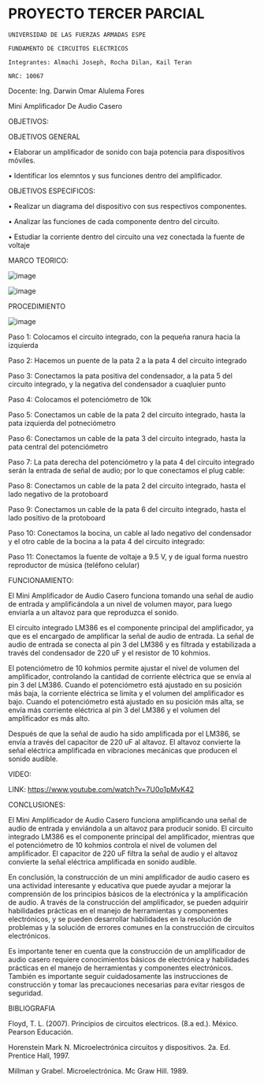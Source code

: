 # PROYECTO TERCER PARCIAL

    UNIVERSIDAD DE LAS FUERZAS ARMADAS ESPE

    FUNDAMENTO DE CIRCUITOS ELECTRICOS

    Integrantes: Almachi Joseph, Rocha Dilan, Kail Teran

    NRC: 10067

Docente: Ing. Darwin Omar Alulema Fores

Mini Amplificador De Audio Casero

OBJETIVOS:

OBJETIVOS GENERAL

• Elaborar un  amplificador de sonido con baja potencia para dispositivos móviles.

• Identificar los elemntos y sus funciones dentro del amplificador.

OBJETIVOS ESPECIFICOS:

• Realizar un diagrama del dispositivo con sus respectivos componentes.

• Analizar las funciones de cada componente dentro del circuito.

• Estudiar la corriente dentro del circuito una vez conectada la fuente de voltaje

MARCO TEORICO:

![image](https://user-images.githubusercontent.com/86561660/221940471-8e2839b8-1a69-4830-9921-11bc8adecbca.png)

![image](https://user-images.githubusercontent.com/86561660/221940527-14dfff5e-5ebf-4ee3-bf7d-6717e995d595.png)


PROCEDIMIENTO 

![image](https://user-images.githubusercontent.com/86561660/221963831-c125986a-05cf-4a65-a1a3-8dfd3e5d5724.png)

Paso 1: Colocamos el circuito integrado, con la pequeña ranura hacia la izquierda

Paso 2: Hacemos un puente de la pata 2 a la pata 4 del circuito integrado

Paso 3: Conectamos la pata positiva del condensador, a la pata 5 del circuito integrado, y la negativa del condensador a cuaqluier punto

Paso 4: Colocamos el potenciómetro de 10k

Paso 5: Conectamos un cable de la pata 2 del circuito integrado, hasta la pata izquierda del potneciómetro

Paso 6: Conectamos un cable de la pata 3 del circuito integrado, hasta la pata central del potenciómetro

Paso 7: La pata derecha del potenciómetro y la pata 4 del circuito integrado serán la entrada de señal de audio; por lo que conectamos el plug cable:

Paso 8: Conectamos un cable de la pata 2 del circuito integrado, hasta el lado negativo de la protoboard

Paso 9: Conectamos un cable de la pata 6 del circuito integrado, hasta el lado positivo de la protoboard

Paso 10: Conectamos la bocina, un cable al lado negativo del condensador y el otro cable de la bocina a la pata 4 del circuito integrado:

Paso 11: Conectamos la fuente de voltaje a 9.5 V, y de igual forma nuestro reproductor de música (teléfono celular)


FUNCIONAMIENTO:

El Mini Amplificador de Audio Casero funciona tomando una señal de audio de entrada y amplificándola a un nivel de volumen mayor, para luego enviarla a un altavoz para que reproduzca el sonido.

El circuito integrado LM386 es el componente principal del amplificador, ya que es el encargado de amplificar la señal de audio de entrada. La señal de audio de entrada se conecta al pin 3 del LM386 y es filtrada y estabilizada a través del condensador de 220 uF y el resistor de 10 kohmios.

El potenciómetro de 10 kohmios permite ajustar el nivel de volumen del amplificador, controlando la cantidad de corriente eléctrica que se envía al pin 3 del LM386. Cuando el potenciómetro está ajustado en su posición más baja, la corriente eléctrica se limita y el volumen del amplificador es bajo. Cuando el potenciómetro está ajustado en su posición más alta, se envía más corriente eléctrica al pin 3 del LM386 y el volumen del amplificador es más alto.

Después de que la señal de audio ha sido amplificada por el LM386, se envía a través del capacitor de 220 uF al altavoz. El altavoz convierte la señal eléctrica amplificada en vibraciones mecánicas que producen el sonido audible.

VIDEO:

LINK: https://www.youtube.com/watch?v=7U0o1pMvK42

CONCLUSIONES:

El Mini Amplificador de Audio Casero funciona amplificando una señal de audio de entrada y enviándola a un altavoz para producir sonido. El circuito integrado LM386 es el componente principal del amplificador, mientras que el potenciómetro de 10 kohmios controla el nivel de volumen del amplificador. El capacitor de 220 uF filtra la señal de audio y el altavoz convierte la señal eléctrica amplificada en sonido audible.

En conclusión, la construcción de un mini amplificador de audio casero es una actividad interesante y educativa que puede ayudar a mejorar la comprensión de los principios básicos de la electrónica y la amplificación de audio. A través de la construcción del amplificador, se pueden adquirir habilidades prácticas en el manejo de herramientas y componentes electrónicos, y se pueden desarrollar habilidades en la resolución de problemas y la solución de errores comunes en la construcción de circuitos electrónicos.

Es importante tener en cuenta que la construcción de un amplificador de audio casero requiere conocimientos básicos de electrónica y habilidades prácticas en el manejo de herramientas y componentes electrónicos. También es importante seguir cuidadosamente las instrucciones de construcción y tomar las precauciones necesarias para evitar riesgos de seguridad.

BIBLIOGRAFIA

Floyd, T. L. (2007). Principios de circuitos electricos. (8.a ed.). México. Pearson Educación.

Horenstein Mark N. Microelectrónica circuitos y dispositivos. 2a. Ed. Prentice Hall, 1997.

Millman y Grabel. Microelectrónica. Mc Graw Hill. 1989.

